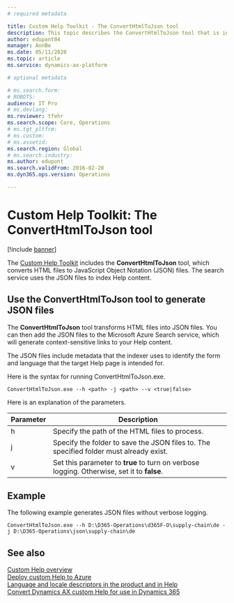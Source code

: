 ```yaml
---
# required metadata

title: Custom Help Toolkit - The ConvertHtmlToJson tool
description: This topic describes the ConvertHtmlToJson tool that is included in the Custom Help Toolkit for Finance and Operations apps. 
author: edupont04
manager: AnnBe
ms.date: 05/11/2020
ms.topic: article
ms.service: dynamics-ax-platform

# optional metadata

# ms.search.form: 
# ROBOTS: 
audience: IT Pro
# ms.devlang: 
ms.reviewer: tfehr
ms.search.scope: Core, Operations
# ms.tgt_pltfrm: 
# ms.custom: 
# ms.assetid: 
ms.search.region: Global
# ms.search.industry: 
ms.author: edupont
ms.search.validFrom: 2016-02-28
ms.dyn365.ops.version: Operations

---
```


# Custom Help Toolkit: The ConvertHtmlToJson tool

[!include [banner](../includes/banner.md)]

The [Custom Help Toolkit](custom-help-toolkit.md) includes the **ConvertHtmlToJson** tool, which converts HTML files to JavaScript Object Notation (JSON) files. The search service uses the JSON files to index Help content.

## <a name="json"></a>Use the ConvertHtmlToJson tool to generate JSON files

The **ConvertHtmlToJson** tool transforms HTML files into JSON files. You can then add the JSON files to the Microsoft Azure Search service, which will generate context-sensitive links to your Help content.

The JSON files include metadata that the indexer uses to identify the form and language that the target Help page is intended for.

Here is the syntax for running ConvertHtmlToJson.exe.

```
ConvertHtmlToJson.exe --h <path> -j <path> --v <true|false>
```

Here is an explanation of the parameters.

| Parameter | Description |
|-----------|-------------|
| h | Specify the path of the HTML files to process. |
| j | Specify the folder to save the JSON files to. The specified folder must already exist. |
| v | Set this parameter to **true** to turn on verbose logging. Otherwise, set it to **false**. |

## Example

The following example generates JSON files without verbose logging.

```
ConvertHtmlToJson.exe --h D:\D365-Operations\d365F-O\supply-chain\de -j D:\D365-Operations\json\supply-chain\de
```

## See also

[Custom Help overview](custom-help-overview.md)  
[Deploy custom Help to Azure](walkthrough-help-azure.md)  
[Language and locale descriptors in the product and in Help](language-locale.md)  
[Convert Dynamics AX custom Help for use in Dynamics 365](migrate-dynamicsax2012.md)

